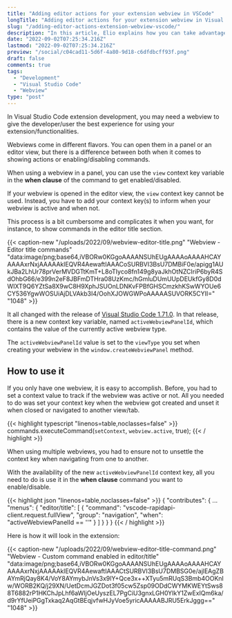 ```yaml
---
title: "Adding editor actions for your extension webview in VSCode"
longTitle: "Adding editor actions for your extension webview in Visual Studio Code"
slug: "/adding-editor-actions-extension-webview-vscode/"
description: "In this article, Elio explains how you can take advantage of the activeWebviewPanelId context key to enable or disable commands in Visual Studio Code extensions"
date: "2022-09-02T07:25:34.216Z"
lastmod: "2022-09-02T07:25:34.216Z"
preview: "/social/c04cad11-5d6f-4a80-9d18-c6dfdbcff93f.png"
draft: false
comments: true
tags:
  - "Development"
  - "Visual Studio Code"
  - "Webview"
type: "post"
---
```


In Visual Studio Code extension development, you may need a webview to give the developer/user the best experience for using your extension/functionalities.

Webviews come in different flavors. You can open them in a panel or an editor view, but there is a difference between both when it comes to showing actions or enabling/disabling commands.

When using a webview in a panel, you can use the `view` context key variable in the **when clause** of the command to get enabled/disabled.

If your webview is opened in the editor view, the `view` context key cannot be used. Instead, you have to add your context key(s) to inform when your webview is active and when not. 

This process is a bit cumbersome and complicates it when you want, for instance, to show commands in the editor title section.

{{< caption-new "/uploads/2022/09/webview-editor-title.png" "Webview - Editor title commands"  "data:image/png;base64,iVBORw0KGgoAAAANSUhEUgAAAAoAAAAHCAYAAAAxrNxjAAAAAklEQVR4AewaftIAAACoSURBVI3BsU7DMBiF0e/apigg1AUkJBa2LhUr78prVerMVDGTtKmT+L8oTIyco8fn149g8yaJkhOtNZCIriP6byR4SdOhbG66/e399n2eF8JBFmDTHra08UzKmc/hGmluDUmUUpDEUkfGy8D0dWIXT9Q6YZtSa8X9wC8H9XphJSUOnLDNKvFPBfGHSCmzkhKSwWYOUe6CY536YgwWOSUiAjDLVAkb3I4/OohXJOWGWPoAAAAASUVORK5CYII=" "1048" >}}

It all changed with the release of [Visual Studio Code 1.71.0](https://code.visualstudio.com/updates/v1_71#_new-activewebviewpanelid-context-key). In that release, there is a new context key variable, named `activeWebviewPanelId`, which contains the value of the currently active webview type.

The `activeWebviewPanelId` value is set to the `viewType` you set when creating your webview in the `window.createWebviewPanel` method.

## How to use it

If you only have one webview, it is easy to accomplish. Before, you had to set a context value to track if the webview was active or not. All you needed to do was set your context key when the webview got created and unset it when closed or navigated to another view/tab.

{{< highlight typescript "linenos=table,noclasses=false" >}}
commands.executeCommand(`setContext`, `webview.active`, true);
{{< / highlight >}}

When using multiple webviews, you had to ensure not to unsettle the context key when navigating from one to another.

With the availability of the new `activeWebviewPanelId` context key, all you need to do is use it in the **when clause** command you want to enable/disable.

{{< highlight json "linenos=table,noclasses=false" >}}
{
  "contributes": {
    ...
    "menus": {
      "editor/title": [
        {
          "command": "vscode-rapidapi-client.request.fullView",
          "group": "navigation",
          "when": "activeWebviewPanelId == '<viewType value>'"
        }
      ]
    }
  }
}
{{< / highlight >}}

Here is how it will look in the extension:

{{< caption-new "/uploads/2022/09/webview-editor-title-command.png" "Webview - Custom command enabled in editor&#x2F;title"  "data:image/png;base64,iVBORw0KGgoAAAANSUhEUgAAAAoAAAAHCAYAAAAxrNxjAAAAAklEQVR4AewaftIAAACtSURBVI3BsU7DMBSG0e/ajlEAgZBAYmRjQay8K4/VoY8AYmybJnVs3x9lY+Qce3x++XTyu5mRUqS3Bmb4OOKnIw/WORB2KQ/j29XN/UetDcmJGZDot3f05cw5Zsp09ODdCWYMKWEYtSws88T6882rP1HKChJpLhf6aWIjOeUyszEL7PgCiU3gnxLGH0YIkY1ZwExIQm6ka/d9rYfUeiPGgTxkaq2AqGtBEqjvfwHJyVoe5yricAAAAABJRU5ErkJggg==" "1048" >}}